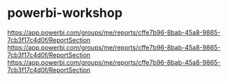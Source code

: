 # powerbi-workshop

https://app.powerbi.com/groups/me/reports/cffe7b96-8bab-45a8-9865-7cb3f17c4d0f/ReportSection
https://app.powerbi.com/groups/me/reports/cffe7b96-8bab-45a8-9865-7cb3f17c4d0f/ReportSection
https://app.powerbi.com/groups/me/reports/cffe7b96-8bab-45a8-9865-7cb3f17c4d0f/ReportSection

